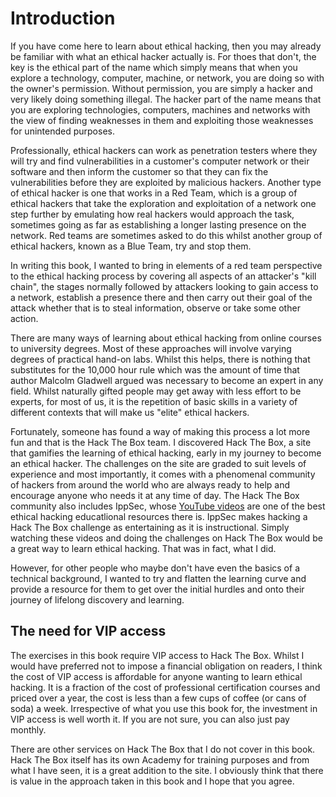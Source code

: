 # Introduction

If you have come here to learn about ethical hacking, then you may already be familiar with what an ethical hacker actually is. For thoes that don't, the key is the ethical part of the name which simply means that when you explore a technology, computer, machine, or network, you are doing so with the owner's permission. Without permission, you are simply a hacker and very likely doing something illegal. The hacker part of the name means that you are exploring technologies, computers, machines and networks with the view of finding weaknesses in them and exploiting those weaknesses for unintended purposes.

Professionally, ethical hackers can work as penetration testers where they will try and find vulnerabilities in a customer's computer network or their software and then inform the customer so that they can fix the vulnerabilities before they are exploited by malicious hackers. Another type of ethical hacker is one that works in a Red Team, which is a group of ethical hackers that take the exploration and exploitation of a network one step further by emulating how real hackers would approach the task, sometimes going as far as establishing a longer lasting presence on the network. Red teams are sometimes asked to do this whilst another group of ethical hackers, known as a Blue Team, try and stop them.

In writing this book, I wanted to bring in elements of a red team perspective to the ethical hacking process by covering all aspects of an attacker's "kill chain", the stages normally followed by attackers looking to gain access to a network, establish a presence there and then carry out their goal of the attack whether that is to steal information, observe or take some other action.

There are many ways of learning about ethical hacking from online courses to university degrees. Most of these approaches will involve varying degrees of practical hand-on labs. Whilst this helps, there is nothing that substitutes for the 10,000 hour rule which was the amount of time that author Malcolm Gladwell argued was necessary to become an expert in any field. Whilst naturally gifted people may get away with less effort to be experts, for most of us, it is the repetition of basic skills in a variety of different contexts that will make us "elite" ethical hackers.

Fortunately, someone has found a way of making this process a lot more fun and that is the Hack The Box team. I discovered Hack The Box, a site that gamifies the learning of ethical hacking, early in my journey to become an ethical hacker. The challenges on the site are graded to suit levels of experience and most importantly, it comes with a phenomenal community of hackers from around the world who are always ready to help and encourage anyone who needs it at any time of day. The Hack The Box community also includes IppSec, whose [YouTube videos](https://www.youtube.com/channel/UCa6eh7gCkpPo5XXUDfygQQA) are one of the best ethical hacking educatlional resources there is. IppSec makes hacking a Hack The Box challenge as entertaining as it is instructional. Simply watching these videos and doing the challenges on Hack The Box would be a great way to learn ethical hacking. That was in fact, what I did.

However, for other people who maybe don't have even the basics of a technical background, I wanted to try and flatten the learning curve and provide a resource for them to get over the initial hurdles and onto their journey of lifelong discovery and learning.

## The need for VIP access

The exercises in this book require VIP access to Hack The Box. Whilst I would have preferred not to impose a financial obligation on readers, I think the cost of VIP access is affordable for anyone wanting to learn ethical hacking. It is a fraction of the cost of professional certification courses and priced over a year, the cost is less than a few cups of coffee \(or cans of soda\) a week. Irrespective of what you use this book for, the investment in VIP access is well worth it. If you are not sure, you can also just pay monthly.

There are other services on Hack The Box that I do not cover in this book. Hack The Box itself has its own Academy for training purposes and from what I have seen, it is a great addition to the site. I obviously think that there is value in the approach taken in this book and I hope that you agree.

